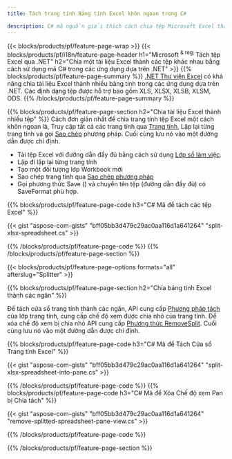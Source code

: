 ```yaml
---
title: Tách trang tính Bảng tính Excel khôn ngoan trong C#

description: C# mã nguồn giải thích cách chia tệp Microsoft Excel thành nhiều tệp trong ứng dụng Trực quan C# .NET
---
```

{{< blocks/products/pf/feature-page-wrap >}}
{{< blocks/products/pf/i18n/feature-page-header h1="Microsoft <sup> & reg; </sup> Tách tệp Excel qua .NET" h2="Chia một tài liệu Excel thành các tệp khác nhau bằng cách sử dụng mã C# trong các ứng dụng dựa trên .NET" >}}
{{% blocks/products/pf/feature-page-summary %}}
[.NET Thư viện Excel](/cells/net/) có khả năng chia tài liệu Excel thành nhiều bảng tính trong các ứng dụng dựa trên .NET. Các định dạng tệp được hỗ trợ bao gồm XLS, XLSX, XLSB, XLSM, ODS.
{{% /blocks/products/pf/feature-page-summary %}}

{{% blocks/products/pf/feature-page-section h2="Chia tài liệu Excel thành nhiều tệp" %}}
Cách đơn giản nhất để chia trang tính tệp Excel một cách khôn ngoan là, Truy cập tất cả các trang tính qua [Trang tính](https://reference.aspose.com/cells/net/aspose.cells/workbook/properties/worksheets), Lặp lại từng trang tính và gọi [Sao chép](https://reference.aspose.com/cells/net/aspose.cells/worksheet/methods/copy) phương pháp. Cuối cùng lưu nó vào một đường dẫn được chỉ định. 

+ Tải tệp Excel với đường dẫn đầy đủ bằng cách sử dụng [Lớp sổ làm việc](https://reference.aspose.com/cells/net/aspose.cells/workbook).
+ Lặp đi lặp lại từng trang tính
+ Tạo một đối tượng lớp Workbook mới
+ Sao chép trang tính qua [Sao chép phương pháp](https://reference.aspose.com/cells/net/aspose.cells/worksheet/methods/copy)
+ Gọi phương thức Save () và chuyển tên tệp (đường dẫn đầy đủ) có SaveFormat phù hợp.

{{% blocks/products/pf/feature-page-code h3="C# Mã để tách các tệp Excel" %}}

{{< gist "aspose-com-gists" "bff05bb3d479c29ac0aa116d1a641264" "split-xlsx-spreadsheet.cs" >}}

{{% /blocks/products/pf/feature-page-code %}}
{{% /blocks/products/pf/feature-page-section %}}

{{< blocks/products/pf/feature-page-options formats="all" afterslug="Splitter" >}}

{{% blocks/products/pf/feature-page-section h2="Chia bảng tính Excel thành các ngăn" %}}

Để tách cửa sổ trang tính thành các ngăn, API cung cấp [Phương pháp tách](https://reference.aspose.com/cells/net/aspose.cells/worksheet/methods/split) của lớp trang tính, cung cấp chế độ xem được chia nhỏ của trang tính. Để xóa chế độ xem bị chia nhỏ API cung cấp [Phương thức RemoveSplit](https://reference.aspose.com/cells/net/aspose.cells/worksheet/methods/removesplit). Cuối cùng lưu nó vào một đường dẫn được chỉ định. 

{{% blocks/products/pf/feature-page-code h3="C# Mã để Tách Cửa sổ Trang tính Excel" %}}

{{< gist "aspose-com-gists" "bff05bb3d479c29ac0aa116d1a641264" "split-xlsx-spreadsheet-into-pane.cs" >}}

{{% /blocks/products/pf/feature-page-code %}}
{{% blocks/products/pf/feature-page-code h3="C# Mã để Xóa Chế độ xem Pan bị Chia tách" %}}

{{< gist "aspose-com-gists" "bff05bb3d479c29ac0aa116d1a641264" "remove-splitted-spreadsheet-pane-view.cs" >}}

{{% /blocks/products/pf/feature-page-code %}}

{{% /blocks/products/pf/feature-page-section %}}
